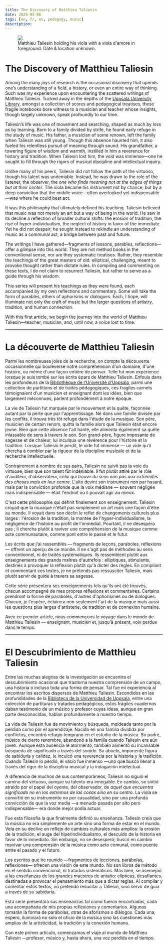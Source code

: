 ```yaml
---
title: The Discovery of Matthieu Taliesin
date: 2025-03-06
tags: [en, fr, es, pedagogy, music]
description: 
---
```


<figure>
<img src=“matthieu-t.jpg”>
<figcaption>Matthieu Taliesin holding his viola with a viola d'amore in foreground. Date & location unknown.</figcaption>
</figure>

# The Discovery of Matthieu Taliesin

Among the many joys of research is the occasional discovery that upends one’s understanding of a field, a history, or even an entire way of thinking. Such was my experience upon encountering the scattered writings of Matthieu Taliesin. Tucked away in the depths of the [Uppsala University Library](https://en.wikipedia.org/wiki/Uppsala_University_Library), amongst a collection of scores and pedagogical treatises, these fragile notebooks bore witness to a musician and teacher whose insights, though largely unknown, speak profoundly to our time.

Taliesin’s life was one of movement and searching, shaped as much by loss as by learning. Born to a family divided by strife, he found early refuge in the study of music. His father, a musician of some renown, left the family when Taliesin was still young. Though this absence haunted him, it also fueled his relentless pursuit of meaning through sound. His grandfather, a towering figure of wisdom and warmth, instilled in him a reverence for history and tradition. When Taliesin lost him, the void was immense—one he sought to fill through the rigors of musical discipline and intellectual inquiry.

Unlike many of his peers, Taliesin did not follow the path of the virtuoso, though his talent was undeniable. Instead, he was drawn to the role of the listener, the observer, the *one who finds meaning not at the edges of things but at their center*. The viola became his instrument not by chance, but by a deep conviction that the middle voice—often overlooked yet indispensable—was where he could best act.

It was this philosophy that ultimately defined his teaching. Taliesin believed that music was not merely an art but a way of being in the world. He saw in its decline a reflection of broader cultural shifts: the erosion of tradition, the rise of hyper-individualism, the neglect of history in favor of the immediate. Yet he did not despair; he sought instead to rekindle an understanding of music as a communal act, a bridge between past and future.

The writings I have gathered—fragments of lessons, parables, reflections—offer a glimpse into this world. They are not method books in the conventional sense, nor are they systematic treatises. Rather, they resemble the teachings of the great masters of old: elliptical, challenging, meant to provoke thought rather than dictate rules. In compiling and commenting on these texts, I do not claim to resurrect Taliesin, but rather to serve as a guide through his wisdom.

This series will present his teachings as they were found, each accompanied by my own reflections and commentary. Some will take the form of parables, others of aphorisms or dialogues. Each, I hope, will illuminate not only the craft of music but the larger questions of artistry, tradition, and human connection.

With this first article, we begin the journey into the world of Matthieu Taliesin—teacher, musician, and, until now, a voice lost to time.

***

# La découverte de Matthieu Taliesin

Parmi les nombreuses joies de la recherche, on compte la découverte occasionnelle qui bouleverse notre compréhension d'un domaine, d'une histoire, ou même d'une façon entière de penser. Telle fut mon expérience lorsque je suis tombé sur les écrits épars de Matthieu Taliesin. Enfouis dans les profondeurs de la [Bibliothèque de l'Université d'Uppsala](https://fr.wikipedia.org/wiki/Bibliothèque_de_l%27université_d%27Uppsala), parmi une collection de partitions et de traités pédagogiques, ces fragiles carnets témoignaient d'un musicien et enseignant dont les idées, bien que largement méconnues, parlent profondément à notre époque.

La vie de Taliesin fut marquée par le mouvement et la quête, façonnée autant par la perte que par l'apprentissage. Né dans une famille divisée par les conflits, il trouva très tôt refuge dans l'étude de la musique. Son père, musicien de certain renom, quitta la famille alors que Taliesin était encore jeune. Bien que cette absence l'ait hanté, elle alimenta également sa quête inlassable de sens à travers le son. Son grand-père, figure imposante de sagesse et de chaleur, lui inculqua une révérence pour l'histoire et la tradition. Lorsque Taliesin le perdit, le vide fut immense — un vide qu'il chercha à combler par la rigueur de la discipline musicale et de la recherche intellectuelle.

Contrairement à nombre de ses pairs, Taliesin ne suivit pas la voie du virtuose, bien que son talent fût indéniable. Il fut plutôt attiré par le rôle d'auditeur, d'observateur, *celui qui trouve du sens non pas aux extrémités des choses mais en leur centre*. L'alto devint son instrument non par hasard, mais par la conviction profonde que la voix médiane — souvent négligée mais indispensable — était l'endroit où il pouvait agir au mieux.

C'est cette philosophie qui définit finalement son enseignement. Taliesin croyait que la musique n'était pas simplement un art mais une façon d'être au monde. Il voyait dans son déclin le reflet de changements culturels plus larges : l'érosion de la tradition, la montée de l'hyper-individualisme, la négligence de l'histoire au profit de l'immédiat. Pourtant, il ne désespéra pas ; il chercha plutôt à raviver une compréhension de la musique comme acte communautaire, comme pont entre le passé et le futur.

Les écrits que j'ai rassemblés — fragments de leçons, paraboles, réflexions — offrent un aperçu de ce monde. Il ne s'agit pas de méthodes au sens conventionnel, ni de traités systématiques. Ils ressemblent plutôt aux enseignements des grands maîtres d'autrefois : elliptiques, stimulants, destinés à provoquer la réflexion plutôt qu'à dicter des règles. En compilant et commentant ces textes, je ne prétends pas ressusciter Taliesin, mais plutôt servir de guide à travers sa sagesse.

Cette série présentera ses enseignements tels qu'ils ont été trouvés, chacun accompagné de mes propres réflexions et commentaires. Certains prendront la forme de paraboles, d'autres d'aphorismes ou de dialogues. Chacun, je l'espère, éclairera non seulement l'art de la musique mais aussi les questions plus larges d'artisterie, de tradition et de connexion humaine.

Avec ce premier article, nous commençons le voyage dans le monde de Matthieu Taliesin — enseignant, musicien et, jusqu'à présent, voix perdue dans le temps.

***

# El Descubrimiento de Matthieu Taliesin

Entre las muchas alegrías de la investigación se encuentra el descubrimiento ocasional que trastorna nuestra comprensión de un campo, una historia o incluso toda una forma de pensar. Tal fue mi experiencia al encontrar los escritos dispersos de Matthieu Taliesin. Escondidos en las profundidades de la [Biblioteca de la Universidad de Uppsala](https://es.wikipedia.org/wiki/Biblioteca_de_la_Universidad_de_Upsala), entre una colección de partituras y tratados pedagógicos, estos frágiles cuadernos daban testimonio de un músico y profesor cuyas ideas, aunque en gran parte desconocidas, hablan profundamente a nuestro tiempo.

La vida de Taliesin fue de movimiento y búsqueda, moldeada tanto por la pérdida como por el aprendizaje. Nacido en una familia dividida por conflictos, encontró refugio temprano en el estudio de la música. Su padre, músico de cierto renombre, abandonó a la familia cuando Taliesin era aún joven. Aunque esta ausencia le atormentó, también alimentó su incansable búsqueda de significado a través del sonido. Su abuelo, imponente figura de sabiduría y calidez, le inculcó una reverencia por la historia y la tradición. Cuando Taliesin lo perdió, el vacío fue inmenso —uno que buscó llenar a través del rigor de la disciplina musical y la indagación intelectual.

A diferencia de muchos de sus contemporáneos, Taliesin no siguió el camino del virtuoso, aunque su talento era innegable. En cambio, se sintió atraído por el papel del oyente, del observador, de *aquel que encuentra significado no en los extremos de las cosas sino en su centro*. La viola se convirtió en su instrumento no por casualidad, sino por una profunda convicción de que la voz media —a menudo pasada por alto pero indispensable— era donde mejor podía actuar.

Fue esta filosofía la que finalmente definió su enseñanza. Taliesin creía que la música no era simplemente un arte sino una forma de estar en el mundo. Veía en su declive un reflejo de cambios culturales más amplios: la erosión de la tradición, el auge del hiperindividualismo, el descuido de la historia en favor de lo inmediato. Sin embargo, no se desesperó; buscó en cambio reavivar una comprensión de la música como acto comunal, como puente entre el pasado y el futuro.

Los escritos que he reunido —fragmentos de lecciones, parábolas, reflexiones— ofrecen una visión de este mundo. No son libros de método en el sentido convencional, ni tratados sistemáticos. Más bien, se asemejan a las enseñanzas de los grandes maestros de antaño: elípticas, desafiantes, destinadas a provocar el pensamiento más que a dictar reglas. Al compilar y comentar estos textos, no pretendo resucitar a Taliesin, sino servir de guía a través de su sabiduría.

Esta serie presentará sus enseñanzas tal como fueron encontradas, cada una acompañada de mis propias reflexiones y comentarios. Algunas tomarán la forma de parábolas, otras de aforismos o diálogos. Cada una, espero, iluminará no solo el oficio de la música sino las cuestiones más amplias de la artisticidad, la tradición y la conexión humana.

Con este primer artículo, comenzamos el viaje al mundo de Matthieu Taliesin —profesor, músico y, hasta ahora, una voz perdida en el tiempo.

